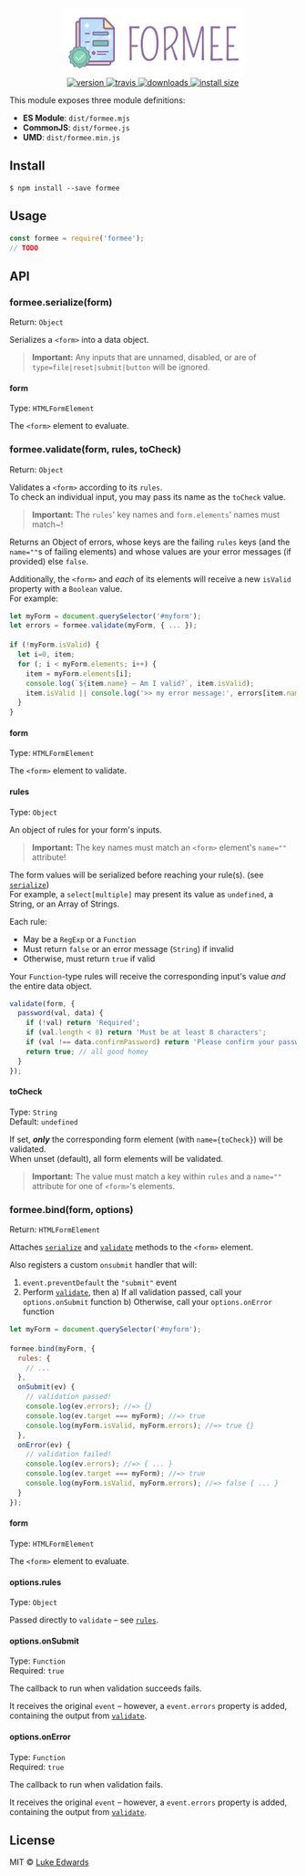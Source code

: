 <div align="center">
  <img src="logo.png" alt="formee" height="120" />
</div>

<div align="center">
  <a href="https://npmjs.org/package/formee">
    <img src="https://badgen.now.sh/npm/v/formee" alt="version" />
  </a>
  <a href="https://travis-ci.org/lukeed/formee">
    <img src="https://badgen.now.sh/travis/lukeed/formee" alt="travis" />
  </a>
  <a href="https://npmjs.org/package/formee">
    <img src="https://badgen.now.sh/npm/dm/formee" alt="downloads" />
  </a>
  <a href="https://bundlephobia.com/result?p=formee">
    <img src="https://badgen.net/badgesize/brotli/https://unpkg.com/formee?label=brotli" alt="install size" />
  </a>
</div>

This module exposes three module definitions:

* **ES Module**: `dist/formee.mjs`
* **CommonJS**: `dist/formee.js`
* **UMD**: `dist/formee.min.js`


## Install

```
$ npm install --save formee
```


## Usage

```js
const formee = require('formee');
// TODO
```


## API

### formee.serialize(form)
Return: `Object`

Serializes a `<form>` into a data object.

> **Important:** Any inputs that are unnamed, disabled, or are of `type=file|reset|submit|button` will be ignored.

#### form
Type: `HTMLFormElement`

The `<form>` element to evaluate.


### formee.validate(form, rules, toCheck)
Return: `Object`

Validates a `<form>` according to its `rules`.<br>
To check an individual input, you may pass its name as the `toCheck` value.

> **Important:** The `rules`' key names and `form.elements`' names must match~!

Returns an Object of errors, whose keys are the failing `rules` keys (and the `name=""`s of failing elements) and whose values are your error messages (if provided) else `false`.

Additionally, the `<form>` and _each_ of its elements will receive a new `isValid` property with a `Boolean` value.<br>For example:

```js
let myForm = document.querySelector('#myform');
let errors = formee.validate(myForm, { ... });

if (!myForm.isValid) {
  let i=0, item;
  for (; i < myForm.elements; i++) {
    item = myForm.elements[i];
    console.log(`${item.name} – Am I valid?`, item.isValid);
    item.isValid || console.log('>> my error message:', errors[item.name]);
  }
}
```


#### form
Type: `HTMLFormElement`

The `<form>` element to validate.

#### rules
Type: `Object`

An object of rules for your form's inputs.

> **Important:** The key names must match an `<form>` element's `name=""` attribute!

The form values will be serialized before reaching your rule(s). (see [`serialize`](#formeeserializeform))<br>
For example, a `select[multiple]` may present its value as `undefined`, a String, or an Array of Strings.

Each rule:

* May be a `RegExp` or a `Function`
* Must return `false` or an error message (`String`) if invalid
* Otherwise, must return `true` if valid

Your `Function`-type rules will receive the corresponding input's value _and_ the entire data object.

```js
validate(form, {
  password(val, data) {
    if (!val) return 'Required';
    if (val.length < 8) return 'Must be at least 8 characters';
    if (val !== data.confirmPassword) return 'Please confirm your password!';
    return true; // all good homey
  }
});
```

#### toCheck
Type: `String`<br>
Default: `undefined`

If set, ***only*** the corresponding form element (with `name={toCheck}`) will be validated.<br>
When unset (default), all form elements will be validated.

> **Important:** The value must match a key within `rules` and a `name=""` attribute for one of `<form>`'s elements.


### formee.bind(form, options)
Return: `HTMLFormElement`

Attaches [`serialize`](#formeeserializeform) and [`validate`](#formeevalidateform-rules-tocheck) methods to the `<form>` element.

Also registers a custom `onsubmit` handler that will:

1) `event.preventDefault` the `"submit"` event
2) Perform [`validate`](#formeevalidateform-rules-tocheck), then
  a) If all validation passed, call your `options.onSubmit` function
  b) Otherwise, call your `options.onError` function

```js
let myForm = document.querySelector('#myform');

formee.bind(myForm, {
  rules: {
    // ...
  },
  onSubmit(ev) {
    // validation passed!
    console.log(ev.errors); //=> {}
    console.log(ev.target === myForm); //=> true
    console.log(myForm.isValid, myForm.errors); //=> true {}
  },
  onError(ev) {
    // validation failed!
    console.log(ev.errors); //=> { ... }
    console.log(ev.target === myForm); //=> true
    console.log(myForm.isValid, myForm.errors); //=> false { ... }
  }
});
```

#### form
Type: `HTMLFormElement`

The `<form>` element to evaluate.


#### options.rules
Type: `Object`

Passed directly to `validate` – see [`rules`](#rules).

#### options.onSubmit
Type: `Function`<br>
Required: `true`

The callback to run when validation succeeds fails.

It receives the original `event` – however, a `event.errors` property is added, containing the output from [`validate`](#formeevalidateform-rules-tocheck).

#### options.onError
Type: `Function`<br>
Required: `true`

The callback to run when validation fails.

It receives the original `event` – however, a `event.errors` property is added, containing the output from [`validate`](#formeevalidateform-rules-tocheck).


## License

MIT © [Luke Edwards](https://lukeed.com)
